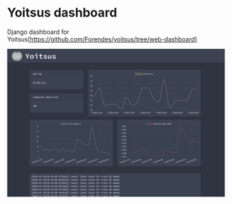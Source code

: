 # Yoitsus dashboard

Django dashboard for Yoitsus[https://github.com/Forendes/yoitsus/tree/web-dashboard]

![Screenshot](./screenshot.png)